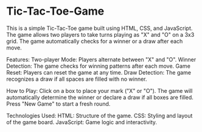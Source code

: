 # Tic-Tac-Toe-Game
This is a simple Tic-Tac-Toe game built using HTML, CSS, and JavaScript. The game allows two players to take turns playing as "X" and "O" on a 3x3 grid. The game automatically checks for a winner or a draw after each move.

Features:
Two-player Mode: Players alternate between "X" and "O".
Winner Detection: The game checks for winning patterns after each move.
Game Reset: Players can reset the game at any time.
Draw Detection: The game recognizes a draw if all spaces are filled with no winner.

How to Play:
Click on a box to place your mark ("X" or "O").
The game will automatically determine the winner or declare a draw if all boxes are filled.
Press "New Game" to start a fresh round.

Technologies Used:
HTML: Structure of the game.
CSS: Styling and layout of the game board.
JavaScript: Game logic and interactivity.
